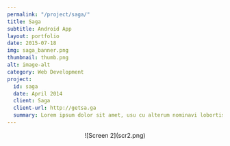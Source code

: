 ```yaml
---
permalink: "/project/saga/"
title: Saga
subtitle: Android App
layout: portfolio
date: 2015-07-18
img: saga_banner.png
thumbnail: thumb.png
alt: image-alt
category: Web Development
project:
  id: saga
  date: April 2014
  client: Saga
  client-url: http://getsa.ga
  summary: Lorem ipsum dolor sit amet, usu cu alterum nominavi lobortis. At duo novum diceret. Tantas apeirian vix et, usu sanctus postulant inciderint ut, populo diceret necessitatibus in vim. Cu eum dicam feugiat noluisse.
---
```


<div align="center"> ![Screen 2](scr2.png) </div>
